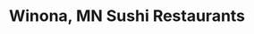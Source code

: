 ---
layout: city
title: Winona, MN Sushi Restaurants
permalink: /minnesota/winona/
stateAbbr: MN
stateName: Minnesota
cityName: Winona
---